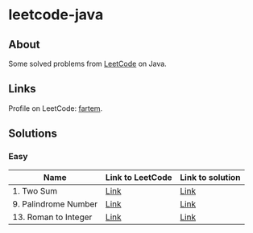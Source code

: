# leetcode-java

## About

Some solved problems from [LeetCode](https://leetcode.com) on Java.

## Links

Profile on LeetCode: [fartem](https://leetcode.com/fartem/).

## Solutions

### Easy

| Name                 | Link to LeetCode                                         | Link to solution                          |
|----------------------|----------------------------------------------------------|-------------------------------------------|
| 1. Two Sum           | [Link](https://leetcode.com/problems/two-sum/)           | [Link](./lib/easy/two_sum.dart)           |
| 9. Palindrome Number | [Link](https://leetcode.com/problems/palindrome-number/) | [Link](./lib/easy/palindrome_number.dart) |
| 13. Roman to Integer | [Link](https://leetcode.com/problems/roman-to-integer/)  | [Link](./lib/easy/roman_to_integer.dart)  |
